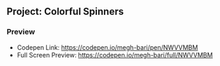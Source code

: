 ## Project: Colorful Spinners

### Preview
- Codepen Link: https://codepen.io/megh-bari/pen/NWVVMBM
- Full Screen Preview: https://codepen.io/megh-bari/full/NWVVMBM